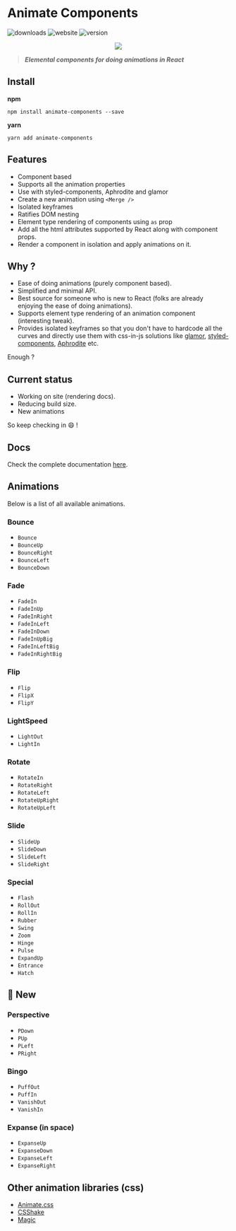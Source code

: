 # Animate Components
![downloads](https://img.shields.io/badge/downloads-3k-brightgreen.svg)
![website](https://img.shields.io/website-up-down-green-red/http/shields.io.svg?maxAge=2592000)
![version](https://img.shields.io/badge/animate--components-1.1.7-brightgreen.svg)

<p align="center">
	<img src="https://i.gyazo.com/64801677fb24b4492eb0b90870ead297.gif" />
</p>

> ***Elemental components for doing animations in React***

## Install

**npm**

```
npm install animate-components --save
```

**yarn**

```
yarn add animate-components
```

## Features

* Component based
* Supports all the animation properties
* Use with styled-components, Aphrodite and glamor
* Create a new animation using `<Merge />`
* Isolated keyframes
* Ratifies DOM nesting
* Element type rendering of components using `as` prop
* Add all the html attributes supported by React along with component props.
* Render a component in isolation and apply animations on it. 

## Why ?

* Ease of doing animations (purely component based).
* Simplified and minimal API.
* Best source for someone who is new to React (folks are already enjoying the ease of doing animations).
* Supports element type rendering of an animation component (interesting tweak).
* Provides isolated keyframes so that you don't have to hardcode all the curves and directly use them with css-in-js solutions like [glamor](https://github.com/threepointone/glamor), [styled-components](https://github.com/styled-components/styled-components), [Aphrodite](https://github.com/Khan/aphrodite) etc.

Enough ?

## Current status

* Working on site (rendering docs).
* Reducing build size.
* New animations

So keep checking in 😄 !

## Docs
Check the complete documentation [here](./docs).

## Animations

Below is a list of all available animations.

### Bounce

* `Bounce`
* `BounceUp`
* `BounceRight`
* `BounceLeft`
* `BounceDown`

### Fade

* `FadeIn`
* `FadeInUp`
* `FadeInRight`
* `FadeInLeft`
* `FadeInDown`
* `FadeInUpBig`
* `FadeInLeftBig`
* `FadeInRightBig`

### Flip

* `Flip`
* `FlipX`
* `FlipY`

### LightSpeed

* `LightOut`
* `LightIn`

### Rotate

* `RotateIn`
* `RotateRight`
* `RotateLeft`
* `RotateUpRight`
* `RotateUpLeft`

### Slide

* `SlideUp`
* `SlideDown`
* `SlideLeft`
* `SlideRight`

### Special

* `Flash`
* `RollOut`
* `RollIn`
* `Rubber`
* `Swing`
* `Zoom`
* `Hinge`
* `Pulse`
* `ExpandUp`
* `Entrance`
* `Hatch`

## 🚀 New
### Perspective

* `PDown`
* `PUp` 
* `PLeft`
* `PRight`

### Bingo

* `PuffOut`
* `PuffIn`
* `VanishOut`
* `VanishIn`

### Expanse (in space)

* `ExpanseUp`
* `ExpanseDown`
* `ExpanseLeft`
* `ExpanseRight`

## Other animation libraries (css)

* [Animate.css](https://daneden.github.io/animate.css/)
* [CSShake](http://elrumordelaluz.github.io/csshake/#1)
* [Magic](https://minimamente.com/example/magic_animations/)
